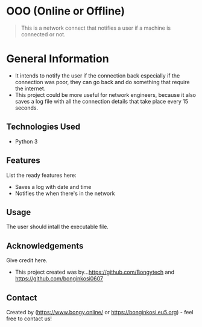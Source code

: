 # OOO (Online or Offline)
> This is a network connect that notifies a user if a machine is connected or not.



# General Information
- It intends to notify the user if the connection back especially if the connection was poor, they can go back and do something that require the internet.
- This project could be more useful for network engineers, because it also saves a log file with all the connection details that take place every 15 seconds.



## Technologies Used
- Python 3



## Features
List the ready features here:
- Saves a log with date and time
- Notifies the when there's in the network



## Usage
The user should intall the executable file.


## Acknowledgements
Give credit here.
- This project created was by...https://github.com/Bongytech and https://github.com/bonginkosi0607


## Contact
Created by (https://www.bongy.online/  or https://bonginkosi.eu5.org) - feel free to contact us!

